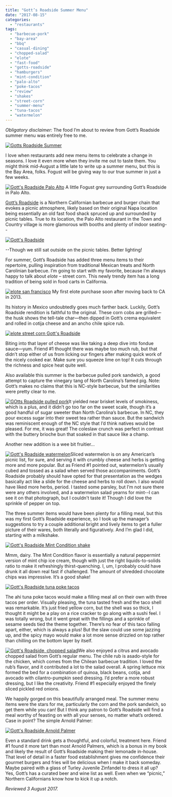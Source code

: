 ```yaml
---
title: "Gott’s Roadside Summer Menu"
date: "2017-08-15"
categories:
  - "restaurants"
tags:
  - "barbecue-pork"
  - "bay-area"
  - "bbq"
  - "casual-dining"
  - "chopped-salad"
  - "elote"
  - "fast-food"
  - "gotts-roadside"
  - "hamburgers"
  - "mint-condition"
  - "palo-alto"
  - "poke-tacos"
  - "review"
  - "shakes"
  - "street-corn"
  - "summer-menu"
  - "tuna-tacos"
  - "watermelon"
---
```


_Obligatory disclaimer:_ The food I’m about to review from Gott’s Roadside summer menu was entirely free to me.

[![Gotts Roadside Summer](http://s3.amazonaws.com/thegourmez-wpmedia/2017/08/Gotts-Roadside-03-500x337.jpg)](http://s3.amazonaws.com/thegourmez-wpmedia/2017/08/Gotts-Roadside-03.jpg)

I love when restaurants add new menu items to celebrate a change in seasons. I love it even more when they invite me out to taste them. You might think mid-August a little late to write up a summer menu, but this is the Bay Area, folks. Fogust will be giving way to our true summer in just a few weeks.




<div class="caption">

[![Gott's Roadside Palo Alto](http://s3.amazonaws.com/thegourmez-wpmedia/2017/08/Gotts-Roadside-14-500x334.jpg)](http://s3.amazonaws.com/thegourmez-wpmedia/2017/08/Gotts-Roadside-14.jpg) A little Fogust grey surrounding Gott’s Roadside in Palo Alto.</div>


[Gott’s Roadside](https://www.gotts.com/) is a Northern Californian barbecue and burger chain that evokes a picnic atmosphere, likely based on their original Napa location being essentially an old fast food shack spruced up and surrounded by picnic tables. True to its location, the Palo Alto restaurant in the Town and Country village is more glamorous with booths and plenty of indoor seating--

[![Gott's Roadside](http://s3.amazonaws.com/thegourmez-wpmedia/2017/08/Gotts-Roadside-15-500x334.jpg)](http://s3.amazonaws.com/thegourmez-wpmedia/2017/08/Gotts-Roadside-15.jpg)

\--Though we still sat outside on the picnic tables. Better lighting!

For summer, Gott’s Roadside has added three menu items to their repertoire, pulling inspiration from traditional Mexican treats and North Carolinian barbecue. I’m going to start with my favorite, because I’m always happy to talk about _elote_ – street corn. This newly trendy item has a long tradition of being sold in food carts in California.




<div class="caption">

[![elote san francisco](http://s3.amazonaws.com/thegourmez-wpmedia/2017/08/elote-500x500.jpg)](http://s3.amazonaws.com/thegourmez-wpmedia/2017/08/elote.jpg) My first elote purchase soon after moving back to CA in 2013.</div>


Its history in Mexico undoubtedly goes much farther back. Luckily, Gott’s Roadside rendition is faithful to the original. These corn cobs are grilled—the husk shows the tell-tale char—then dipped in Gott’s crema equivalent and rolled in cotija cheese and an ancho chile spice rub.

[![elote street corn Gott's Roadside](http://s3.amazonaws.com/thegourmez-wpmedia/2017/08/Gotts-Roadside-08-334x500.jpg)](http://s3.amazonaws.com/thegourmez-wpmedia/2017/08/Gotts-Roadside-08.jpg)

Biting into that layer of cheese was like taking a deep dive into fondue sauce—yum. Friend #1 thought there was maybe too much rub, but that didn’t stop either of us from licking our fingers after making quick work of the nicely cooked ear. Make sure you squeeze lime on top! It cuts through the richness and spice heat quite well.

Also available this summer is the barbecue pulled pork sandwich, a good attempt to capture the vinegary tang of North Carolina’s famed pig. Note: Gott’s makes no claims that this is NC-style barbecue, but the similarities were pretty clear to me.

[![GOtts Roadside pulled pork](http://s3.amazonaws.com/thegourmez-wpmedia/2017/08/Gotts-Roadside-06-411x500.jpg)](http://s3.amazonaws.com/thegourmez-wpmedia/2017/08/Gotts-Roadside-06.jpg)It yielded near brisket levels of smokiness, which is a plus, and it didn’t go too far on the sweet scale, though it’s a good handful of sugar sweeter than North Carolina’s barbecue. In NC, they pour excess sugar into their sweet tea rather than sauce. But the sandwich was reminiscent enough of the NC style that I’d think natives would be pleased. For me, it was great! The coleslaw crunch was perfect in contrast with the buttery brioche bun that soaked in that sauce like a champ.

Another new addition is a wee bit fruitier…

[![Gott's Roadside watermelon](http://s3.amazonaws.com/thegourmez-wpmedia/2017/08/Gotts-Roadside-10-500x401.jpg)](http://s3.amazonaws.com/thegourmez-wpmedia/2017/08/Gotts-Roadside-10.jpg)Sliced watermelon is on any American’s picnic list, for sure, and serving it with crumbly cheese and herbs is getting more and more popular. But as Friend #1 pointed out, watermelon’s usually cubed and tossed as a salad when served those accompaniments. Gott’s Roadside probably should have opted for that presentation as the wedges basically act like a slide for the cheese and herbs to roll down. I also would have liked more herbs, period. I tasted some parsley, but I’m not sure there were any others involved, and a watermelon salad yearns for mint--I can see it on that photograph, but I couldn't taste it! Though I did love the sprinkle of pepper on top.

The three summer items would have been plenty for a filling meal, but this was my first Gott’s Roadside experience, so I took up the manager’s suggestions to try a couple additional bright and lively items to get a fuller picture of their wares, both literally and figuratively. And I’m glad I did, starting with a milkshake.

[![Gott's Roadside Mint Condition shake](http://s3.amazonaws.com/thegourmez-wpmedia/2017/08/Gotts-Roadside-13-401x500.jpg)](http://s3.amazonaws.com/thegourmez-wpmedia/2017/08/Gotts-Roadside-13.jpg)

Mmm, dairy. The Mint Condition flavor is essentially a natural peppermint version of mint chip ice cream, though with just the right liquids-to-solids ratio to make it refreshingly thirst-quenching. I, um, I probably could have drunk it all down real fast if challenged. The amount of shredded chocolate chips was impressive. It’s a good shake!

[![Gott's Roadside tuna poke tacos](http://s3.amazonaws.com/thegourmez-wpmedia/2017/08/Gotts-Roadside-12-500x334.jpg)](http://s3.amazonaws.com/thegourmez-wpmedia/2017/08/Gotts-Roadside-12.jpg)

The ahi tuna poke tacos would make a filling meal all on their own with three tacos per order. Visually pleasing, the tuna tasted fresh and the taco shell was remarkable. It’s just fried yellow corn, but the shell was so thick, I thought it might be a play on a rice cracker to go along with a sushi feel. I was totally wrong, but it went great with the fillings and a sprinkle of sesame seeds tied the theme together. There’s no fear of this taco falling apart, either, which is always a plus! But the slaw could use some jazzing up, and the spicy mayo would make a lot more sense drizzled on top rather than chilling on the bottom layer by itself.

[![Gott's Roadside, chopped salad](http://s3.amazonaws.com/thegourmez-wpmedia/2017/08/Gotts-Roadside-05-500x348.jpg)](http://s3.amazonaws.com/thegourmez-wpmedia/2017/08/Gotts-Roadside-05.jpg)We also enjoyed a citrus and avocado chopped salad from Gott’s regular menu. The chile rub is asado-style for the chicken, which comes from the Chilean barbecue tradition. I loved the rub’s flavor, and it contributed a lot to the salad overall. A spring lettuce mix formed the bed for a combination of quinoa, black beans, cotija, and avocado with cilantro-pumpkin seed dressing. I’d prefer a more robust dressing, but I like the creativity. Friend #1 especially enjoyed the finely sliced pickled red onions.

We happily gorged on this beautifully arranged meal. The summer menu items were the stars for me, particularly the corn and the pork sandwich, so get them while you can! But I think any patron to Gott’s Roadside will find a meal worthy of feasting on with all your senses, no matter what’s ordered. Case in point? The simple Arnold Palmer:

[![Gott's Roadside Arnold Palmer](http://s3.amazonaws.com/thegourmez-wpmedia/2017/08/Gotts-Roadside-02-367x500.jpg)](http://s3.amazonaws.com/thegourmez-wpmedia/2017/08/Gotts-Roadside-02.jpg)

Even a standard drink gets a thoughtful, and colorful, treatment here. Friend #1 found it more tart than most Arnold Palmers, which is a bonus in my book and likely the result of Gott’s Roadside making their lemonade in-house. That level of detail in a faster food establishment gives me confidence their gourmet burgers and fries will be delicious when I make it back someday. Maybe paired with a glass of Turley Juvenile Zinfandel to dress it all up? Yes, Gott’s has a curated beer and wine list as well. Even when we “picnic,” Northern Californians know how to kick it up a notch.

_Reviewed 3 August 2017._
